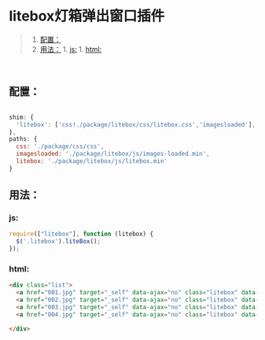 # litebox灯箱弹出窗口插件
>1. [配置：](#配置： "配置：")
>1. [用法：](#用法： "用法：")
	1. [js:](#js: "js:")
	1. [html:](#html: "html:")


<br>

## 配置：

```javascript

shim: {
  'litebox': ['css!./package/litebox/css/litebox.css','imagesloaded'],
},
paths: {
  css: './package/css/css',
  imagesloaded: './package/litebox/js/images-loaded.min',
  litebox: './package/litebox/js/litebox.min'
}
```

## 用法：

### js:

```javascript
require(["litebox"], function (litebox) {
  $('.litebox').liteBox();
});
```

### html:

```html
<div class="list">
  <a href="001.jpg" target="_self" data-ajax="no" class="litebox" data-litebox-group="group-1"><img src="001-thumb.jpg" alt="Image 001" /></a>
  <a href="002.jpg" target="_self" data-ajax="no" class="litebox" data-litebox-group="group-1"><img src="002-thumb.jpg" alt="Image 002" /></a>
  <a href="003.jpg" target="_self" data-ajax="no" class="litebox" data-litebox-group="group-1"><img src="003-thumb.jpg" alt="Image 003" /></a>
  <a href="004.jpg" target="_self" data-ajax="no" class="litebox" data-litebox-group="group-1"><img src="004-thumb.jpg" alt="Image 004" /></a>

</div>
```
